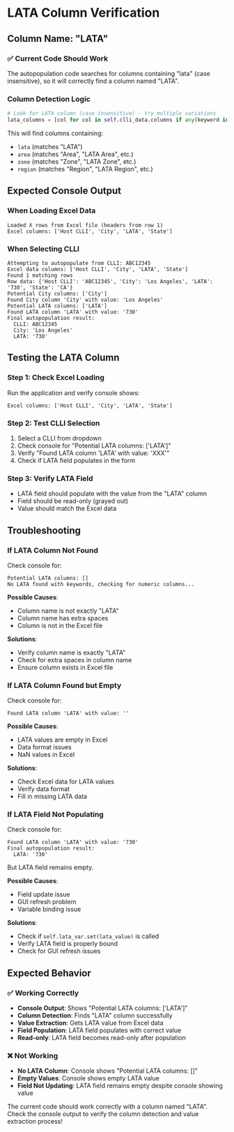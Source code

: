 # LATA Column Verification

## Column Name: "LATA"

### **✅ Current Code Should Work**
The autopopulation code searches for columns containing "lata" (case insensitive), so it will correctly find a column named "LATA".

### **Column Detection Logic**
```python
# Look for LATA column (case insensitive) - try multiple variations
lata_columns = [col for col in self.clli_data.columns if any(keyword in col.lower() for keyword in ['lata', 'area', 'zone', 'region'])]
```

This will find columns containing:
- `lata` (matches "LATA")
- `area` (matches "Area", "LATA Area", etc.)
- `zone` (matches "Zone", "LATA Zone", etc.)
- `region` (matches "Region", "LATA Region", etc.)

## **Expected Console Output**

### **When Loading Excel Data**
```
Loaded X rows from Excel file (headers from row 1)
Excel columns: ['Host CLLI', 'City', 'LATA', 'State']
```

### **When Selecting CLLI**
```
Attempting to autopopulate from CLLI: ABC12345
Excel data columns: ['Host CLLI', 'City', 'LATA', 'State']
Found 1 matching rows
Row data: {'Host CLLI': 'ABC12345', 'City': 'Los Angeles', 'LATA': '730', 'State': 'CA'}
Potential City columns: ['City']
Found City column 'City' with value: 'Los Angeles'
Potential LATA columns: ['LATA']
Found LATA column 'LATA' with value: '730'
Final autopopulation result:
  CLLI: ABC12345
  City: 'Los Angeles'
  LATA: '730'
```

## **Testing the LATA Column**

### **Step 1: Check Excel Loading**
Run the application and verify console shows:
```
Excel columns: ['Host CLLI', 'City', 'LATA', 'State']
```

### **Step 2: Test CLLI Selection**
1. Select a CLLI from dropdown
2. Check console for "Potential LATA columns: ['LATA']"
3. Verify "Found LATA column 'LATA' with value: 'XXX'"
4. Check if LATA field populates in the form

### **Step 3: Verify LATA Field**
- LATA field should populate with the value from the "LATA" column
- Field should be read-only (grayed out)
- Value should match the Excel data

## **Troubleshooting**

### **If LATA Column Not Found**
Check console for:
```
Potential LATA columns: []
No LATA found with keywords, checking for numeric columns...
```

**Possible Causes**:
- Column name is not exactly "LATA"
- Column name has extra spaces
- Column is not in the Excel file

**Solutions**:
- Verify column name is exactly "LATA"
- Check for extra spaces in column name
- Ensure column exists in Excel file

### **If LATA Column Found but Empty**
Check console for:
```
Found LATA column 'LATA' with value: ''
```

**Possible Causes**:
- LATA values are empty in Excel
- Data format issues
- NaN values in Excel

**Solutions**:
- Check Excel data for LATA values
- Verify data format
- Fill in missing LATA data

### **If LATA Field Not Populating**
Check console for:
```
Found LATA column 'LATA' with value: '730'
Final autopopulation result:
  LATA: '730'
```

But LATA field remains empty.

**Possible Causes**:
- Field update issue
- GUI refresh problem
- Variable binding issue

**Solutions**:
- Check if `self.lata_var.set(lata_value)` is called
- Verify LATA field is properly bound
- Check for GUI refresh issues

## **Expected Behavior**

### **✅ Working Correctly**
- **Console Output**: Shows "Potential LATA columns: ['LATA']"
- **Column Detection**: Finds "LATA" column successfully
- **Value Extraction**: Gets LATA value from Excel data
- **Field Population**: LATA field populates with correct value
- **Read-only**: LATA field becomes read-only after population

### **❌ Not Working**
- **No LATA Column**: Console shows "Potential LATA columns: []"
- **Empty Values**: Console shows empty LATA value
- **Field Not Updating**: LATA field remains empty despite console showing value

The current code should work correctly with a column named "LATA". Check the console output to verify the column detection and value extraction process!
